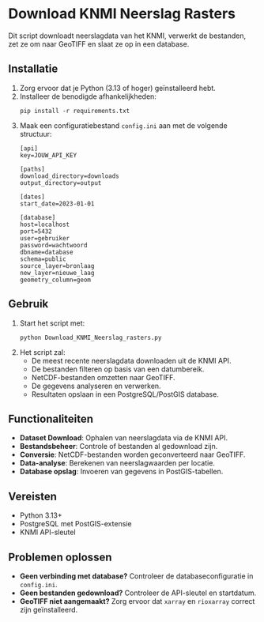 # Download KNMI Neerslag Rasters

Dit script downloadt neerslagdata van het KNMI, verwerkt de bestanden, zet ze om naar GeoTIFF en slaat ze op in een database.

## Installatie

1. Zorg ervoor dat je Python (3.13 of hoger) geïnstalleerd hebt.
2. Installeer de benodigde afhankelijkheden:
   ```
   pip install -r requirements.txt
   ```
3. Maak een configuratiebestand `config.ini` aan met de volgende structuur:
   ```
   [api]
   key=JOUW_API_KEY

   [paths]
   download_directory=downloads
   output_directory=output

   [dates]
   start_date=2023-01-01

   [database]
   host=localhost
   port=5432
   user=gebruiker
   password=wachtwoord
   dbname=database
   schema=public
   source_layer=bronlaag
   new_layer=nieuwe_laag
   geometry_column=geom
   ```

## Gebruik

1. Start het script met:
   ```
   python Download_KNMI_Neerslag_rasters.py
   ```
2. Het script zal:
   - De meest recente neerslagdata downloaden uit de KNMI API.
   - De bestanden filteren op basis van een datumbereik.
   - NetCDF-bestanden omzetten naar GeoTIFF.
   - De gegevens analyseren en verwerken.
   - Resultaten opslaan in een PostgreSQL/PostGIS database.

## Functionaliteiten

- **Dataset Download**: Ophalen van neerslagdata via de KNMI API.
- **Bestandsbeheer**: Controle of bestanden al gedownload zijn.
- **Conversie**: NetCDF-bestanden worden geconverteerd naar GeoTIFF.
- **Data-analyse**: Berekenen van neerslagwaarden per locatie.
- **Database opslag**: Invoeren van gegevens in PostGIS-tabellen.

## Vereisten

- Python 3.13+
- PostgreSQL met PostGIS-extensie
- KNMI API-sleutel

## Problemen oplossen

- **Geen verbinding met database?** Controleer de databaseconfiguratie in `config.ini`.
- **Geen bestanden gedownload?** Controleer de API-sleutel en startdatum.
- **GeoTIFF niet aangemaakt?** Zorg ervoor dat `xarray` en `rioxarray` correct zijn geïnstalleerd.

